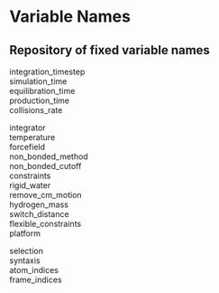 # Variable Names

## Repository of fixed variable names

integration_timestep    
simulation_time    
equilibration_time    
production_time    
collisions_rate    

integrator    
temperature    
forcefield     
non_bonded_method    
non_bonded_cutoff    
constraints    
rigid_water    
remove_cm_motion     
hydrogen_mass    
switch_distance     
flexible_constraints    
platform    

selection    
syntaxis    
atom_indices     
frame_indices    

